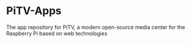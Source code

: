 # PiTV-Apps
The app repository for PiTV, a modern open-source media center for the Raspberry Pi based on web technologies

